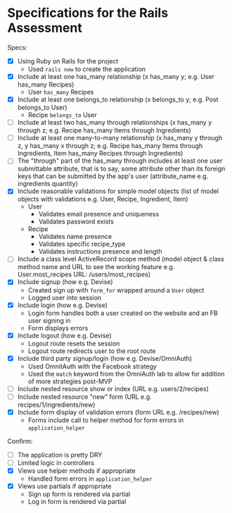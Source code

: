 # Specifications for the Rails Assessment

Specs:
- [x] Using Ruby on Rails for the project
   - Used `rails new` to create the application 
- [X] Include at least one has_many relationship (x has_many y; e.g. User has_many Recipes) 
   - User `has_many` Recipes
- [X] Include at least one belongs_to relationship (x belongs_to y; e.g. Post belongs_to User)
   - Recipe `belongs_to` User
- [ ] Include at least two has_many through relationships (x has_many y through z; e.g. Recipe has_many Items through Ingredients)
- [ ] Include at least one many-to-many relationship (x has_many y through z, y has_many x through z; e.g. Recipe has_many Items through Ingredients, Item has_many Recipes through Ingredients)
- [ ] The "through" part of the has_many through includes at least one user submittable attribute, that is to say, some attribute other than its foreign keys that can be submitted by the app's user (attribute_name e.g. ingredients.quantity)
- [X] Include reasonable validations for simple model objects (list of model objects with validations e.g. User, Recipe, Ingredient, Item)
   - User
      - Validates email presence and uniqueness
      - Validates password exists
   - Recipe
      - Validates name presence
      - Validates specific recipe_type
      - Validates instructions presence and length
- [ ] Include a class level ActiveRecord scope method (model object & class method name and URL to see the working feature e.g. User.most_recipes URL: /users/most_recipes)
- [X] Include signup (how e.g. Devise)
   - Created sign up with `form_for` wrapped around a `User` object
   - Logged user into session
- [X] Include login (how e.g. Devise)
   - Login form handles both a user created on the website and an FB user signing in
   - Form displays errors
- [X] Include logout (how e.g. Devise)
   - Logout route resets the session
   - Logout route redirects user to the root route
- [X] Include third party signup/login (how e.g. Devise/OmniAuth)
   - Used OmnitAuth with the Facebook strategy
   - Used the `match` keyword from the OmniAuth lab to allow for addition of more strategies post-MVP
- [ ] Include nested resource show or index (URL e.g. users/2/recipes)
- [ ] Include nested resource "new" form (URL e.g. recipes/1/ingredients/new)
- [X] Include form display of validation errors (form URL e.g. /recipes/new)
   - Forms include call to helper method for form errors in `application_helper`

Confirm:
- [ ] The application is pretty DRY
- [ ] Limited logic in controllers
- [X] Views use helper methods if appropriate
   - Handled form errors in `application_helper`
- [X] Views use partials if appropriate
   - Sign up form is rendered via partial
   - Log in form is rendered via partial